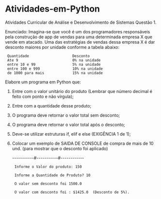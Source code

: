 # Atividades-em-Python
Atividades Curricular de  Análise e Desenvolvimento de Sistemas
Questão 1.

Enunciado: Imagina-se que você é um dos programadores responsáveis pela construção de app de vendas para uma determinada empresa X que vende em atacado. Uma das estratégias de vendas dessa empresa X é dar desconto maiores por unidade conforme a tabela abaixo:

     Quantidade                    Desconto
     Ate 9                         0% na unidade
     entre 10 e 99                 5% na unidade
     entre 100 e 999               10% na unidade
     de 1000 para mais             15% na unidade   

  Elabore um programa em Python que:
1.	Entre com o valor unitário do produto (Lembrar que número decimal é feito com ponto e não vírgula);
2.	Entre com a quantidade desse produto;
3.	O programa deve retornar o valor total sem desconto;
4.	O programa deve retornar o valor total após o desconto;
5.	Deve-se utilizar estruturas if, elif e else (EXIGÊNCIA 1 de 1);
6.	Colocar um exemplo de SAIDA DE CONSOLE de compra de mais de 10 und. (para mostrar que o desconto foi aplicado)

       -----------#-----------#------------
       
         Informe o Valor do produto: 150
         
         Informe a Quantidade de Produto? 10
         
         O valor sem desconto foi 1500.0
         
         O valor com desconto foi : $1425.0  (Desconto de 5%).
